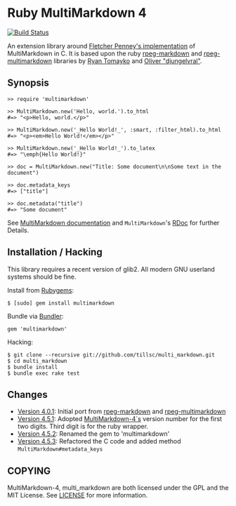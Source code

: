 Ruby MultiMarkdown 4
====================

[![Build Status](https://travis-ci.org/tillsc/multi_markdown.png?branch=master)](https://travis-ci.org/tillsc/multi_markdown)

An extension library around 
[Fletcher Penney's implementation](http://github.com/fletcher/MultiMarkdown-4/)
of MultiMarkdown in C. It is based upon the ruby 
[rpeg-markdown](https://github.com/rtomayko/rpeg-markdown/) and 
[rpeg-multimarkdown](https://github.com/djungelvral/rpeg-multimarkdown) libraries by 
[Ryan Tomayko](https://github.com/rtomayko) and  [Oliver "djungelvral"](https://github.com/djungelvral).

Synopsis
--------

    >> require 'multimarkdown'        

    >> MultiMarkdown.new('Hello, world.').to_html
    #=> "<p>Hello, world.</p>"

    >> MultiMarkdown.new('_Hello World!_', :smart, :filter_html).to_html
    #=> "<p><em>Hello World!</em></p>"

    >> MultiMarkdown.new('_Hello World!_').to_latex
    #=> "\emph{Hello World!}"

	>> doc = MultiMarkdown.new("Title: Some document\n\nSome text in the document")

    >> doc.metadata_keys
    #=> ["title"]
    
    >> doc.metadata("title")
    #=> "Some document"
    
See [MultiMarkdown documentation](http://fletcher.github.io/MultiMarkdown-4/) 
and `MultiMarkdown`'s [RDoc](http://rubydoc.info/gems/multimarkdown) for further Details. 

Installation / Hacking
----------------------

This library requires a recent version of glib2. All modern GNU userland
systems should be fine.

Install from [Rubygems](http://rubygems.org/gems/multimarkdown):

    $ [sudo] gem install multimarkdown
    
Bundle via [Bundler](http://bundler.io):
  
    gem 'multimarkdown'

Hacking:

    $ git clone --recursive git://github.com/tillsc/multi_markdown.git
    $ cd multi_markdown
    $ bundle install
    $ bundle exec rake test

Changes
-------

  * [Version 4.0.1](http://github.com/tillsc/multi_markdown/tree/v4.0.1): 
    Initial port from [rpeg-markdown](https://github.com/rtomayko/rpeg-markdown/) 
    and [rpeg-multimarkdown](https://github.com/djungelvral/rpeg-multimarkdown)
  * [Version 4.5.1](http://github.com/tillsc/multi_markdown/tree/v4.5.1): 
    Adopted [MultiMarkdown-4`s](http://github.com/fletcher/MultiMarkdown-4/) 
    version number for the first two digits. Third digit is for the ruby wrapper.
  * [Version 4.5.2](http://github.com/tillsc/multi_markdown/tree/v4.5.2): 
    Renamed the gem to 'multimarkdown'
  * [Version 4.5.3](http://github.com/tillsc/multi_markdown/tree/v4.5.3):
    Refactored the C code and added method `MultiMarkdown#metadata_keys`

COPYING
-------

MultiMarkdown-4, multi_markdown are both licensed under the GPL and the MIT License. 
See [LICENSE](LICENCSE) for more information.
